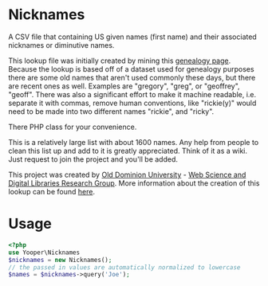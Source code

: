 # Nicknames 
A CSV file that containing US given names (first name) and their associated nicknames or diminutive names.

This lookup file was initially created by mining this
<a href="http://www.tngenweb.org/franklin/frannick.htm">genealogy page</a>. Because the lookup is based off of a dataset used for genealogy purposes there are some old names that aren't used commonly these days, but there are recent ones as well. Examples are "gregory", "greg", or "geoffrey", "geoff". There was also a significant effort to make it machine readable, i.e. separate it with commas, remove human conventions, like "rickie(y)" would need to be made into two different names "rickie", and "ricky".

There PHP class for your convenience.

This is a relatively large list with about 1600 names. Any help from people to clean this list up and add to it is greatly appreciated. Think of it as a wiki. Just request to join the project and you'll be added.

This project was created by <a href="http://www.odu.edu/">Old Dominion University</a> - <a href="http://ws-dl.blogspot.com/">Web Science and Digital Libraries Research Group</a>. More information about the creation of this lookup can be found <a href="http://www.carlton-northern.com/2010/08/lookup-for-nicknames-and-diminutive.html">here</a>.

# Usage
```php
<?php
use Yooper\Nicknames
$nicknames = new Nicknames();
// the passed in values are automatically normalized to lowercase
$names = $nicknames->query('Joe');
```
